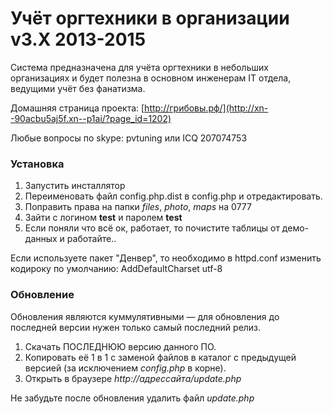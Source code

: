 # Учёт оргтехники в организации v3.X 2013-2015

Система предназначена для учёта оргтехники в небольших организациях и будет полезна в основном инженерам IT отдела, ведущими учёт без фанатизма.

Домашняя страница проекта: [http://грибовы.рф/](http://xn--90acbu5aj5f.xn--p1ai/?page_id=1202)

Любые вопросы по skype: pvtuning или ICQ 207074753

### Установка

1. Запустить инсталлятор
2. Переименовать файл config.php.dist в config.php и отредактировать.
3. Поправить права на папки _files_, _photo_, _maps_ на 0777
4. Зайти с логином **test** и паролем **test**
5. Если поняли что всё ок, работает, то почистите таблицы от демо-данных и работайте..

Если используете пакет "Денвер", то необходимо в httpd.conf изменить кодироку по умолчанию: 
AddDefaultCharset utf-8

### Обновление

Обновления являются куммулятивными — для обновления до последней версии нужен только самый последний релиз.

1. Скачать ПОСЛЕДНЮЮ версию данного ПО.
2. Копировать её 1 в 1 с заменой файлов в каталог с предыдущей версией (за исключением _config.php_ в корне).
3. Открыть в браузере _http://адрессайта/update.php_

Не забудьте после обновления удалить файл _update.php_

